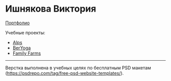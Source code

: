 # Ишнякова Виктория
[Портфолио](https://ishnyakova-victoria.github.io/portfolio/)

Учебные проекты:
- [Alps](https://ishnyakova-victoria.github.io/Alps/)
- [BerYoga](https://ishnyakova-victoria.github.io/BerYoga/)
- [Family Farms](https://ishnyakova-victoria.github.io/Family%20Farms/)
***
Верстка выполнена в учебных целях по бесплатным PSD макетам (https://psdrepo.com/tag/free-psd-website-templates/).
